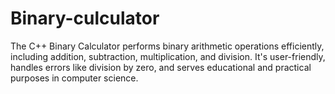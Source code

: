 # Binary-culculator
The C++ Binary Calculator performs binary arithmetic operations efficiently, including addition, subtraction, multiplication, and division. It's user-friendly, handles errors like division by zero, and serves educational and practical purposes in computer science.
